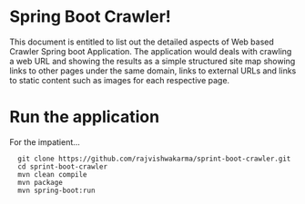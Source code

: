 # Spring Boot Crawler!

This document is entitled to list out the detailed aspects of Web based Crawler Spring boot Application. The application would deals with crawling a web URL and showing the results as a simple structured site map showing links to other pages under the same domain, links to external URLs and links to static content such as images for each respective page.


# Run the application

For the impatient...

```mermaid
  git clone https://github.com/rajvishwakarma/sprint-boot-crawler.git
  cd sprint-boot-crawler
  mvn clean compile 
  mvn package
  mvn spring-boot:run
```
